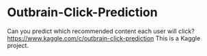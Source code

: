 # Outbrain-Click-Prediction
Can you predict which recommended content each user will click?
https://www.kaggle.com/c/outbrain-click-prediction
This is a Kaggle project.
